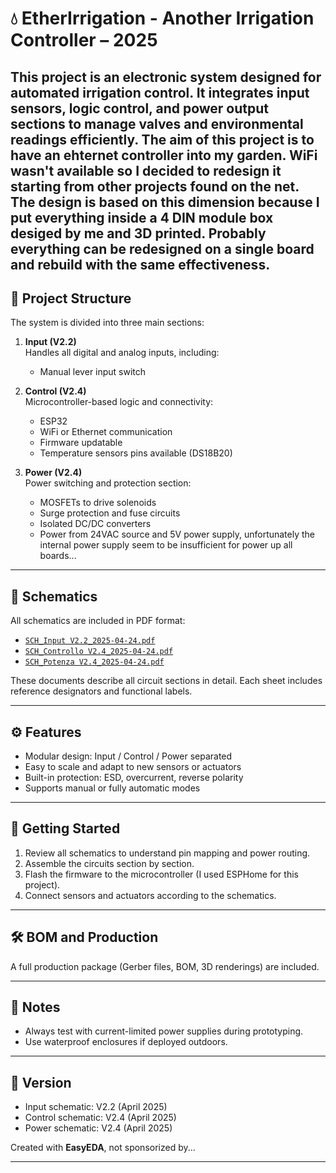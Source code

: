 # 💧 EtherIrrigation - Another Irrigation Controller – 2025
This project is an electronic system designed for **automated irrigation control**. It integrates input sensors, logic control, and power output sections to manage valves and environmental readings efficiently.
The aim of this project is to have an ehternet controller into my garden. WiFi wasn't available so I decided to redesign it starting from other projects found on the net.
The design is based on this dimension because I put everything inside a 4 DIN module box desiged by me and 3D printed. Probably everything can be redesigned on a single board and rebuild with the same effectiveness.
---

## 🧩 Project Structure

The system is divided into three main sections:

1. **Input (V2.2)**  
   Handles all digital and analog inputs, including:
   - Manual lever input switch

2. **Control (V2.4)**  
   Microcontroller-based logic and connectivity:
   - ESP32
   - WiFi or Ethernet communication
   - Firmware updatable
   - Temperature sensors pins available (DS18B20)

3. **Power (V2.4)**  
   Power switching and protection section:
   - MOSFETs to drive solenoids
   - Surge protection and fuse circuits
   - Isolated DC/DC converters
   - Power from 24VAC source and 5V power supply, unfortunately the internal power supply seem to be insufficient for power up all boards...

---

## 📐 Schematics

All schematics are included in PDF format:

- [`SCH_Input V2.2_2025-04-24.pdf`](SCH_Input%20V2.2_2025-04-24.pdf)
- [`SCH_Controllo V2.4_2025-04-24.pdf`](SCH_Controllo%20V2.4_2025-04-24.pdf)
- [`SCH_Potenza V2.4_2025-04-24.pdf`](SCH_Potenza%20V2.4_2025-04-24.pdf)

These documents describe all circuit sections in detail. Each sheet includes reference designators and functional labels.

---

## ⚙️ Features

- Modular design: Input / Control / Power separated
- Easy to scale and adapt to new sensors or actuators
- Built-in protection: ESD, overcurrent, reverse polarity
- Supports manual or fully automatic modes

---

## 🚀 Getting Started

1. Review all schematics to understand pin mapping and power routing.
2. Assemble the circuits section by section.
3. Flash the firmware to the microcontroller (I used ESPHome for this project).
4. Connect sensors and actuators according to the schematics.

---

## 🛠 BOM and Production

A full production package (Gerber files, BOM, 3D renderings) are included.

---

## 🧠 Notes

- Always test with current-limited power supplies during prototyping.
- Use waterproof enclosures if deployed outdoors.

---

## 📅 Version

- Input schematic: V2.2 (April 2025)
- Control schematic: V2.4 (April 2025)
- Power schematic: V2.4 (April 2025)

Created with **EasyEDA**, not sponsorized by...

---
